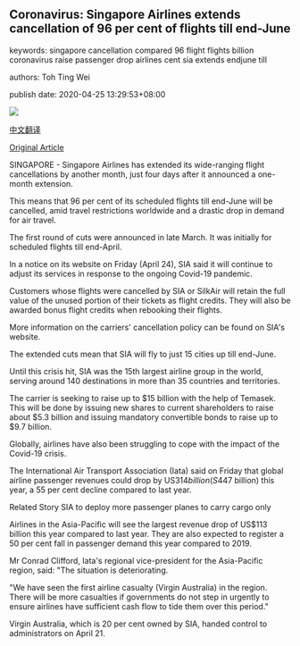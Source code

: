 ## Coronavirus: Singapore Airlines extends cancellation of 96 per cent of flights till end-June

keywords: singapore cancellation compared 96 flight flights billion coronavirus raise passenger drop airlines cent sia extends endjune till

authors: Toh Ting Wei

publish date: 2020-04-25 13:29:53+08:00

![](https://www.straitstimes.com/sites/default/files/styles/x_large/public/articles/2020/04/25/kc-sia2504.jpg?itok=p8CyCrgR)

[中文翻译](Coronavirus%3A%20Singapore%20Airlines%20extends%20cancellation%20of%2096%20per%20cent%20of%20flights%20till%20end-June_zh.md)

[Original Article](https://www.straitstimes.com/singapore/transport/coronavirus-singapore-airlines-extends-cancellation-of-96-per-cent-of-flights)

SINGAPORE - Singapore Airlines has extended its wide-ranging flight cancellations by another month, just four days after it announced a one-month extension.

This means that 96 per cent of its scheduled flights till end-June will be cancelled, amid travel restrictions worldwide and a drastic drop in demand for air travel.

The first round of cuts were announced in late March. It was initially for scheduled flights till end-April.

In a notice on its website on Friday (April 24), SIA said it will continue to adjust its services in response to the ongoing Covid-19 pandemic.

Customers whose flights were cancelled by SIA or SilkAir will retain the full value of the unused portion of their tickets as flight credits. They will also be awarded bonus flight credits when rebooking their flights.

More information on the carriers' cancellation policy can be found on SIA's website.

The extended cuts mean that SIA will fly to just 15 cities up till end-June.

Until this crisis hit, SIA was the 15th largest airline group in the world, serving around 140 destinations in more than 35 countries and territories.

The carrier is seeking to raise up to $15 billion with the help of Temasek. This will be done by issuing new shares to current shareholders to raise about $5.3 billion and issuing mandatory convertible bonds to raise up to $9.7 billion.

Globally, airlines have also been struggling to cope with the impact of the Covid-19 crisis.

The International Air Transport Association (Iata) said on Friday that global airline passenger revenues could drop by US$314 billion (S$447 billion) this year, a 55 per cent decline compared to last year.

Related Story SIA to deploy more passenger planes to carry cargo only

Airlines in the Asia-Pacific will see the largest revenue drop of US$113 billion this year compared to last year. They are also expected to register a 50 per cent fall in passenger demand this year compared to 2019.

Mr Conrad Clifford, Iata's regional vice-president for the Asia-Pacific region, said: "The situation is deteriorating.

"We have seen the first airline casualty (Virgin Australia) in the region. There will be more casualties if governments do not step in urgently to ensure airlines have sufficient cash flow to tide them over this period."

Virgin Australia, which is 20 per cent owned by SIA, handed control to administrators on April 21.
